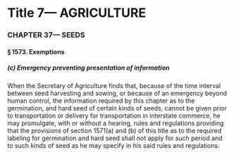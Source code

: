 
# Title 7— AGRICULTURE
### CHAPTER 37— SEEDS
#### § 1573. Exemptions
##### (c) Emergency preventing presentation of information

When the Secretary of Agriculture finds that, because of the time interval between seed harvesting and sowing, or because of an emergency beyond human control, the information required by this chapter as to the germination, and hard seed of certain kinds of seeds, cannot be given prior to transportation or delivery for transportation in interstate commerce, he may promulgate, with or without a hearing, rules and regulations providing that the provisions of section 1571(a) and (b) of this title as to the required labeling for germination and hard seed shall not apply for such period and to such kinds of seed as he may specify in his said rules and regulations.
